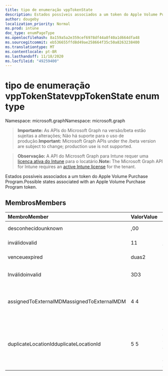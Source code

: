 ```yaml
---
title: tipo de enumeração vppTokenState
description: Estados possíveis associados a um token do Apple Volume Purchase Program.
author: dougeby
localization_priority: Normal
ms.prod: intune
doc_type: enumPageType
ms.openlocfilehash: 8a159a5a2e359cef6978df44a8f40a1d664dfa48
ms.sourcegitcommit: eb536655ffd8d49ae258664f35c50a8263238400
ms.translationtype: MT
ms.contentlocale: pt-BR
ms.lasthandoff: 11/18/2020
ms.locfileid: "49259400"
---
```

# <a name="vpptokenstate-enum-type"></a><span data-ttu-id="0fb17-103">tipo de enumeração vppTokenState</span><span class="sxs-lookup"><span data-stu-id="0fb17-103">vppTokenState enum type</span></span>

<span data-ttu-id="0fb17-104">Namespace: microsoft.graph</span><span class="sxs-lookup"><span data-stu-id="0fb17-104">Namespace: microsoft.graph</span></span>

> <span data-ttu-id="0fb17-105">**Importante:** As APIs do Microsoft Graph na versão/beta estão sujeitas a alterações; Não há suporte para o uso de produção.</span><span class="sxs-lookup"><span data-stu-id="0fb17-105">**Important:** Microsoft Graph APIs under the /beta version are subject to change; production use is not supported.</span></span>

> <span data-ttu-id="0fb17-106">**Observação:** A API do Microsoft Graph para Intune requer uma [licença ativa do Intune](https://go.microsoft.com/fwlink/?linkid=839381) para o locatário.</span><span class="sxs-lookup"><span data-stu-id="0fb17-106">**Note:** The Microsoft Graph API for Intune requires an [active Intune license](https://go.microsoft.com/fwlink/?linkid=839381) for the tenant.</span></span>

<span data-ttu-id="0fb17-107">Estados possíveis associados a um token do Apple Volume Purchase Program.</span><span class="sxs-lookup"><span data-stu-id="0fb17-107">Possible states associated with an Apple Volume Purchase Program token.</span></span>

## <a name="members"></a><span data-ttu-id="0fb17-108">Membros</span><span class="sxs-lookup"><span data-stu-id="0fb17-108">Members</span></span>
|<span data-ttu-id="0fb17-109">Membro</span><span class="sxs-lookup"><span data-stu-id="0fb17-109">Member</span></span>|<span data-ttu-id="0fb17-110">Valor</span><span class="sxs-lookup"><span data-stu-id="0fb17-110">Value</span></span>|<span data-ttu-id="0fb17-111">Descrição</span><span class="sxs-lookup"><span data-stu-id="0fb17-111">Description</span></span>|
|:---|:---|:---|
|<span data-ttu-id="0fb17-112">desconhecido</span><span class="sxs-lookup"><span data-stu-id="0fb17-112">unknown</span></span>|<span data-ttu-id="0fb17-113">,0</span><span class="sxs-lookup"><span data-stu-id="0fb17-113">0</span></span>|<span data-ttu-id="0fb17-114">Estado padrão.</span><span class="sxs-lookup"><span data-stu-id="0fb17-114">Default state.</span></span>|
|<span data-ttu-id="0fb17-115">inválido</span><span class="sxs-lookup"><span data-stu-id="0fb17-115">valid</span></span>|<span data-ttu-id="0fb17-116">1</span><span class="sxs-lookup"><span data-stu-id="0fb17-116">1</span></span>|<span data-ttu-id="0fb17-117">O token é válido.</span><span class="sxs-lookup"><span data-stu-id="0fb17-117">Token is valid.</span></span>|
|<span data-ttu-id="0fb17-118">venceu</span><span class="sxs-lookup"><span data-stu-id="0fb17-118">expired</span></span>|<span data-ttu-id="0fb17-119">duas</span><span class="sxs-lookup"><span data-stu-id="0fb17-119">2</span></span>|<span data-ttu-id="0fb17-120">O token expirou.</span><span class="sxs-lookup"><span data-stu-id="0fb17-120">Token is expired.</span></span>|
|<span data-ttu-id="0fb17-121">Inválido</span><span class="sxs-lookup"><span data-stu-id="0fb17-121">invalid</span></span>|<span data-ttu-id="0fb17-122">3D</span><span class="sxs-lookup"><span data-stu-id="0fb17-122">3</span></span>|<span data-ttu-id="0fb17-123">O token é inválido.</span><span class="sxs-lookup"><span data-stu-id="0fb17-123">Token is invalid.</span></span>|
|<span data-ttu-id="0fb17-124">assignedToExternalMDM</span><span class="sxs-lookup"><span data-stu-id="0fb17-124">assignedToExternalMDM</span></span>|<span data-ttu-id="0fb17-125">4 </span><span class="sxs-lookup"><span data-stu-id="0fb17-125">4</span></span>|<span data-ttu-id="0fb17-126">O token é gerenciado por outro serviço MDM.</span><span class="sxs-lookup"><span data-stu-id="0fb17-126">Token is managed by another MDM Service.</span></span>|
|<span data-ttu-id="0fb17-127">duplicateLocationId</span><span class="sxs-lookup"><span data-stu-id="0fb17-127">duplicateLocationId</span></span>|<span data-ttu-id="0fb17-128">5 </span><span class="sxs-lookup"><span data-stu-id="0fb17-128">5</span></span>|<span data-ttu-id="0fb17-129">O token é associado ao mesmo local de outro token na conta.</span><span class="sxs-lookup"><span data-stu-id="0fb17-129">Token is associated with the same location as another token on the account.</span></span>|




